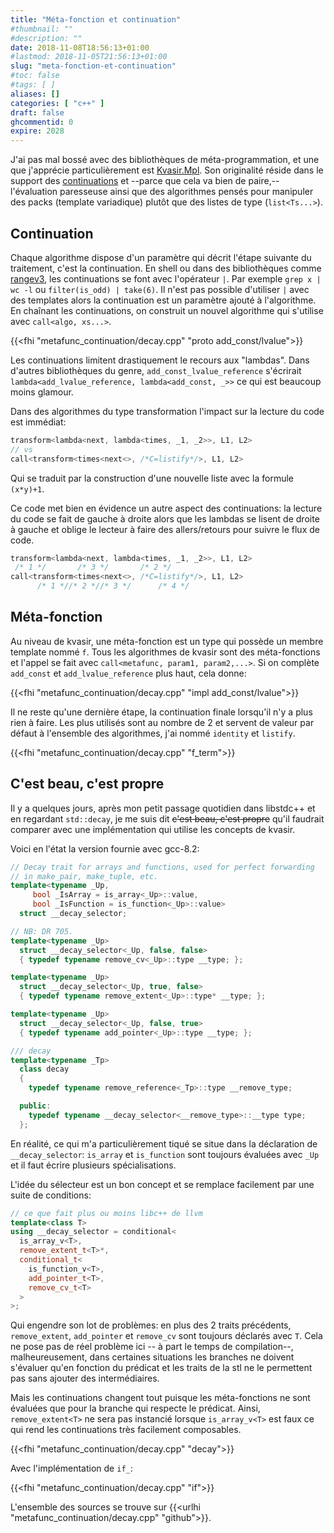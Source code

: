 ```yaml
---
title: "Méta-fonction et continuation"
#thumbnail: ""
#description: ""
date: 2018-11-08T18:56:13+01:00
#lastmod: 2018-11-05T21:56:13+01:00
slug: "meta-fonction-et-continuation"
#toc: false
#tags: [ ]
aliases: []
categories: [ "c++" ]
draft: false
ghcommentid: 0
expire: 2028
---
```


J'ai pas mal bossé avec des bibliothèques de méta-programmation, et une que j'apprécie particulièrement est [Kvasir.Mpl](https://github.com/kvasir-io/mpl). Son originalité réside dans le support des [continuations](https://fr.wikipedia.org/wiki/Continuation) et --parce que cela va bien de paire,-- l'évaluation paresseuse ainsi que des algorithmes pensés pour manipuler des packs (template variadique) plutôt que des listes de type (`list<Ts...>`).

## Continuation

Chaque algorithme dispose d'un paramètre qui décrit l'étape suivante du traitement, c'est la continuation. En shell ou dans des bibliothèques comme [rangev3](https://github.com/ericniebler/range-v3), les continuations se font avec l'opérateur `|`. Par exemple `grep x | wc -l` ou `filter(is_odd) | take(6)`. Il n'est pas possible d'utiliser `|` avec des templates alors la continuation est un paramètre ajouté à l'algorithme. En chaînant les continuations, on construit un nouvel algorithme qui s'utilise avec `call<algo, xs...>`.

{{<fhi "metafunc_continuation/decay.cpp" "proto add_const/lvalue">}}

Les continuations limitent drastiquement le recours aux "lambdas". Dans d'autres bibliothèques du genre, `add_const_lvalue_reference` s'écrirait `lambda<add_lvalue_reference, lambda<add_const, _>>` ce qui est beaucoup moins glamour.

Dans des algorithmes du type transformation l'impact sur la lecture du code est immédiat:

```cpp
transform<lambda<next, lambda<times, _1, _2>>, L1, L2>
// vs
call<transform<times<next<>, /*C=listify*/>, L1, L2>
```

Qui se traduit par la construction d'une nouvelle liste avec la formule `(x*y)+1`.

Ce code met bien en évidence un autre aspect des continuations: la lecture du code se fait de gauche à droite alors que les lambdas se lisent de droite à gauche et oblige le lecteur à faire des allers/retours pour suivre le flux de code.

```cpp
transform<lambda<next, lambda<times, _1, _2>>, L1, L2>
 /* 1 */       /* 3 */       /* 2 */
call<transform<times<next<>, /*C=listify*/>, L1, L2>
      /* 1 *//* 2 *//* 3 */      /* 4 */
```

## Méta-fonction

Au niveau de kvasir, une méta-fonction est un type qui possède un membre template nommé `f`. Tous les algorithmes de kvasir sont des méta-fonctions et l'appel se fait avec `call<metafunc, param1, param2,...>`. Si on complète `add_const` et `add_lvalue_reference` plus haut, cela donne:

{{<fhi "metafunc_continuation/decay.cpp" "impl add_const/lvalue">}}

Il ne reste qu'une dernière étape, la continuation finale lorsqu'il n'y a plus rien à faire. Les plus utilisés sont au nombre de 2 et servent de valeur par défaut à l'ensemble des algorithmes, j'ai nommé `identity` et `listify`.

{{<fhi "metafunc_continuation/decay.cpp" "f_term">}}

## C'est beau, c'est propre

Il y a quelques jours, après mon petit passage quotidien dans libstdc++ et en regardant `std::decay`, je me suis dit ~~c'est beau, c'est propre~~ qu'il faudrait comparer avec une implémentation qui utilise les concepts de kvasir.

Voici en l'état la version fournie avec gcc-8.2:

```cpp
// Decay trait for arrays and functions, used for perfect forwarding
// in make_pair, make_tuple, etc.
template<typename _Up,
     bool _IsArray = is_array<_Up>::value,
     bool _IsFunction = is_function<_Up>::value>
  struct __decay_selector;

// NB: DR 705.
template<typename _Up>
  struct __decay_selector<_Up, false, false>
  { typedef typename remove_cv<_Up>::type __type; };

template<typename _Up>
  struct __decay_selector<_Up, true, false>
  { typedef typename remove_extent<_Up>::type* __type; };

template<typename _Up>
  struct __decay_selector<_Up, false, true>
  { typedef typename add_pointer<_Up>::type __type; };

/// decay
template<typename _Tp>
  class decay
  {
    typedef typename remove_reference<_Tp>::type __remove_type;

  public:
    typedef typename __decay_selector<__remove_type>::__type type;
  };
```

En réalité, ce qui m'a particulièrement tiqué se situe dans la déclaration de `__decay_selector`: `is_array` et `is_function` sont toujours évaluées avec `_Up` et il faut écrire plusieurs spécialisations.

L'idée du sélecteur est un bon concept et se remplace facilement par une suite de conditions:

```cpp
// ce que fait plus ou moins libc++ de llvm
template<class T>
using __decay_selector = conditional<
  is_array_v<T>,
  remove_extent_t<T>*,
  conditional_t<
    is_function_v<T>,
    add_pointer_t<T>,
    remove_cv_t<T>
  >
>;
```

Qui engendre son lot de problèmes: en plus des 2 traits précédents, `remove_extent`, `add_pointer` et `remove_cv` sont toujours déclarés avec `T`. Cela ne pose pas de réel problème ici -- à part le temps de compilation--, malheureusement, dans certaines situations les branches ne doivent s'évaluer qu'en fonction du prédicat et les traits de la stl ne le permettent pas sans ajouter des intermédiaires.

Mais les continuations changent tout puisque les méta-fonctions ne sont évaluées que pour la branche qui respecte le prédicat. Ainsi, `remove_extent<T>` ne sera pas instancié lorsque `is_array_v<T>` est faux ce qui rend les continuations très facilement composables.

{{<fhi "metafunc_continuation/decay.cpp" "decay">}}

Avec l'implémentation de `if_`:

{{<fhi "metafunc_continuation/decay.cpp" "if">}}

L'ensemble des sources se trouve sur {{<urlhi "metafunc_continuation/decay.cpp" "github">}}.
